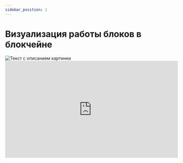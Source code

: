 ```yaml
---
sidebar_position: 1
---
```


# Визуализация работы блоков в блокчейне

<image src="https://disk.yandex.ru/i/0KxPijFzyt5MrA" alt="Текст с описанием картинки">
    
<iframe
    width="560"
    height="315"
    src="https://www.youtube.com/watch?v=pbmqlwH3i_g"
    frameborder="0"
    allow="autoplay; accelerometer; clipboard-write; encrypted-media; gyroscope; picture-in-picture; web-share; fullscreen"
>
</iframe>
